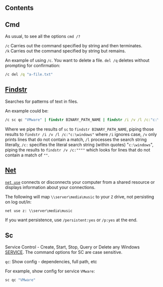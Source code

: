 ## Contents







## Cmd

As usual, to see all the options `cmd /?`  

`/c` Carries out the command specified by string and then terminates.  
`/k` Carries out the command specified by string but remains.

An example of using `/c`. You want to delete a file. `del /q` deletes without prompting for confirmation:

```bat
/c del /q "a-file.txt"
```

## [Findstr](https://docs.microsoft.com/en-us/windows-server/administration/windows-commands/findstr)

Searches for patterns of text in files.

An example could be:

```bat
/c sc qc "VMware" | findstr BINARY_PATH_NAME | findstr /i /v /l /c:"c:\windows" | findstr /v /c:""""
```

Where we pipe the results of `sc` to `findstr BINARY_PATH_NAME`, piping those results to `findstr /i /v /l /c:"c:\windows"` where `/i` ignores case, `/v` only prints lines that do not contain a match, `/l` processes the search string literally, `/c:` specifies the literal search string (within quotes) "`c:\windows`", piping the results to `findstr /v /c:""""` which looks for lines that do not contain a match of `""`.

## [Net](https://www.computerhope.com/nethlp.htm)

[`net use`](https://www.lifewire.com/net-use-command-2618096) connects or disconnects your computer from a shared resource or displays information about your connections.

The following will map `\\server\media\music` to your `Z` drive, not persisting on log out/in:

```bat
net use z: \\server\media\music
```

If you want persistence, use `/persistent:yes` or `/p:yes` at the end.

## Sc

Service Control - Create, Start, Stop, Query or Delete any Windows [SERVICE](https://ss64.com/nt/syntax-services.html). The command options for SC are case sensitive.

`qc`: Show config - dependencies, full path, etc

For example, show config for service `VMware`:

```bat
sc qc "VMware"
```






